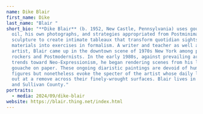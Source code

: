 ```yaml
---
name: Dike Blair
first_name: Dike
last_name: "Blair "
short_bio: "**Dike Blair** (b. 1952, New Castle, Pennsylvania) uses gouache,
  oil, his own photographs, and strategies appropriated from Postminimalist
  sculpture to create intimate tableaux that transform quotidian sights and
  materials into exercises in formalism. A writer and teacher as well as an
  artist, Blair came up in the downtown scene of 1970s New York among punk
  rockers and Postmodernists. In the early 1980s, against prevailing art world
  trends toward Neo-Expressionism, he began rendering scenes from his life in
  gouache on paper. These ongoing diaristic paintings are devoid of human
  figures but nonetheless evoke the specter of the artist whose daily life plays
  out at a remove across their finely-wrought surfaces. Blair lives in New York
  and Sullivan County."
portraits:
  - media: 2024/09/dike-blair
website: https://blair.thing.net/index.html
---
```

